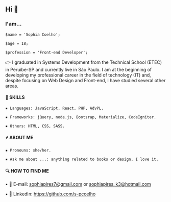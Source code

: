 ## Hi 👋

### I'am...

    $name = 'Sophia Coelho';

    $age = 18;

    $profession = 'Front-end Developer';


👉 I graduated in Systems Development from the Technical School (ETEC) in Peruíbe-SP and currently live in São Paulo. I am at the beginning of developing my professional career in the field of technology (IT) and, despite focusing on Web Design and Front-end, I have studied several other areas.


#### 🦾 SKILLS

    ▪️ Languages: JavaScript, React, PHP, AdvPL.

    ▪️ Frameworks: jQuery, node.js, Bootsrap, Materialize, CodeIgniter.

    ▪️ Others: HTML, CSS, SASS.


#### ⚡️ ABOUT ME

    ▪️ Pronouns: she/her.

    ▪️ Ask me about ...: anything related to books or design, I love it.

#### 🔍 HOW TO FIND ME

▪️ 📧 E-mail: sophiapires7@gmail.com or sophiapires_k3@hotmail.com

▪️ 💼 LinkedIn: https://github.com/s-pcoelho
